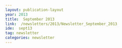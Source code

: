 ```yaml
---
layout: publication-layout
year: 2013
title:  September 2013
link:  /newsletters/2013/Newsletter_September_2013
ide:  sept13
tag: newsletter
categories: newsletter
---
```

